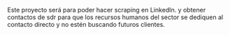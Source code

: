 Este proyecto será para poder hacer scraping en LinkedIn.  y obtener contactos de sdr para que los recursos humanos del sector se dediquen al contacto directo y no estén buscando futuros clientes. 

